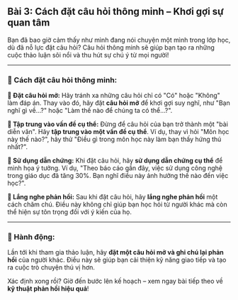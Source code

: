 ## Bài 3: Cách đặt câu hỏi thông minh – Khơi gợi sự quan tâm

Bạn đã bao giờ cảm thấy như mình đang nói chuyện một mình trong lớp học, dù đã nỗ lực đặt câu hỏi? Câu hỏi thông minh sẽ giúp bạn tạo ra những cuộc thảo luận sôi nổi và thu hút sự chú ý từ mọi người!

---

### 📌 Cách đặt câu hỏi thông minh:

**🔹 Đặt câu hỏi mở:**
Hãy tránh xa những câu hỏi chỉ có "Có" hoặc "Không" làm đáp án. Thay vào đó, hãy đặt **câu hỏi mở** để khơi gợi suy nghĩ, như "Bạn nghĩ gì về...?" hoặc "Làm thế nào để chúng ta có thể...?".

**🔹 Tập trung vào vấn đề cụ thể:**
Đừng để câu hỏi của bạn trở thành một "bài diễn văn". Hãy **tập trung vào một vấn đề cụ thể**. Ví dụ, thay vì hỏi "Môn học này thế nào?", hãy thử "Điều gì trong môn học này làm bạn thấy hứng thú nhất?".

**🔹 Sử dụng dẫn chứng:**
Khi đặt câu hỏi, hãy **sử dụng dẫn chứng cụ thể** để minh họa ý tưởng. Ví dụ, "Theo báo cáo gần đây, việc sử dụng công nghệ trong giáo dục đã tăng 30%. Bạn nghĩ điều này ảnh hưởng thế nào đến việc học?".

**🔹 Lắng nghe phản hồi:**
Sau khi đặt câu hỏi, hãy **lắng nghe phản hồi** một cách chăm chú. Điều này không chỉ giúp bạn học hỏi từ người khác mà còn thể hiện sự tôn trọng đối với ý kiến của họ.

---

### 🚀 Hành động:

Lần tới khi tham gia thảo luận, hãy **đặt một câu hỏi mở và ghi chú lại phản hồi** của người khác. Điều này sẽ giúp bạn cải thiện kỹ năng giao tiếp và tạo ra cuộc trò chuyện thú vị hơn.

Xác định xong rồi? Giờ đến bước lên kế hoạch – xem ngay bài tiếp theo về **kỹ thuật phản hồi hiệu quả**!